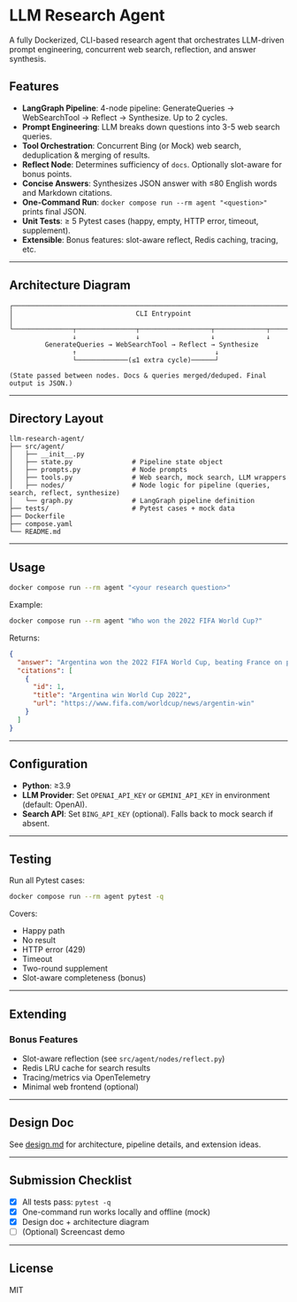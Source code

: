 # LLM Research Agent

A fully Dockerized, CLI-based research agent that orchestrates LLM-driven prompt engineering, concurrent web search, reflection, and answer synthesis. 

## Features

- **LangGraph Pipeline**: 4-node pipeline: GenerateQueries → WebSearchTool → Reflect → Synthesize. Up to 2 cycles.
- **Prompt Engineering**: LLM breaks down questions into 3-5 web search queries.
- **Tool Orchestration**: Concurrent Bing (or Mock) web search, deduplication & merging of results.
- **Reflect Node**: Determines sufficiency of `docs`. Optionally slot-aware for bonus points.
- **Concise Answers**: Synthesizes JSON answer with ≤80 English words and Markdown citations.
- **One-Command Run**: `docker compose run --rm agent "<question>"` prints final JSON.
- **Unit Tests**: ≥ 5 Pytest cases (happy, empty, HTTP error, timeout, supplement).
- **Extensible**: Bonus features: slot-aware reflect, Redis caching, tracing, etc.

---

## Architecture Diagram

```
┌────────────────────────────────────────────────────────────────────────────┐
│                               CLI Entrypoint                              │
└───────────────┬───────────────┬──────────────────┬─────────────┬──────────┘
                ↓               ↓                  ↓             ↓
         GenerateQueries → WebSearchTool → Reflect → Synthesize
                ↑                                   ↓
                └─────────────(≤1 extra cycle)──────┘

(State passed between nodes. Docs & queries merged/deduped. Final output is JSON.)
```

---

## Directory Layout

```
llm-research-agent/
├── src/agent/
│   ├── __init__.py
│   ├── state.py               # Pipeline state object
│   ├── prompts.py             # Node prompts
│   ├── tools.py               # Web search, mock search, LLM wrappers
│   ├── nodes/                 # Node logic for pipeline (queries, search, reflect, synthesize)
│   └── graph.py               # LangGraph pipeline definition
├── tests/                     # Pytest cases + mock data
├── Dockerfile
├── compose.yaml
└── README.md
```

---

## Usage

```bash
docker compose run --rm agent "<your research question>"
```

Example:
```bash
docker compose run --rm agent "Who won the 2022 FIFA World Cup?"
```

Returns:
```json
{
  "answer": "Argentina won the 2022 FIFA World Cup, beating France on penalties after a 3-3 draw in extra time.[1]",
  "citations": [
    {
      "id": 1,
      "title": "Argentina win World Cup 2022",
      "url": "https://www.fifa.com/worldcup/news/argentin-win"
    }
  ]
}
```

---

## Configuration

- **Python**: ≥3.9
- **LLM Provider**: Set `OPENAI_API_KEY` or `GEMINI_API_KEY` in environment (default: OpenAI).
- **Search API**: Set `BING_API_KEY` (optional). Falls back to mock search if absent.

---

## Testing

Run all Pytest cases:

```bash
docker compose run --rm agent pytest -q
```

Covers:
- Happy path
- No result
- HTTP error (429)
- Timeout
- Two-round supplement
- Slot-aware completeness (bonus)

---

## Extending

### Bonus Features

- Slot-aware reflection (see `src/agent/nodes/reflect.py`)
- Redis LRU cache for search results
- Tracing/metrics via OpenTelemetry
- Minimal web frontend (optional)

---

## Design Doc

See [design.md](design.md) for architecture, pipeline details, and extension ideas.

---

## Submission Checklist

- [x] All tests pass: `pytest -q`
- [x] One-command run works locally and offline (mock)
- [x] Design doc + architecture diagram
- [ ] (Optional) Screencast demo

---

## License

MIT